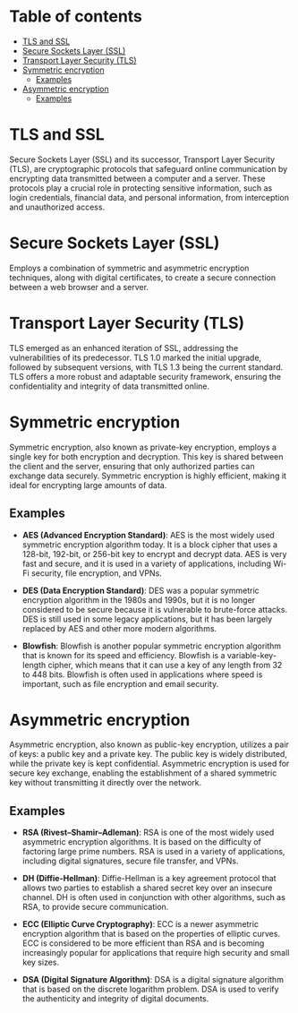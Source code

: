 # Table of contents

- [TLS and SSL](#tls-and-ssl)
- [Secure Sockets Layer (SSL)](#secure-sockets-layer-ssl)
- [Transport Layer Security (TLS)](#transport-layer-security-tls)
- [Symmetric encryption](#symmetric-encryption)
  - [Examples](#examples)
- [Asymmetric encryption](#asymmetric-encryption)
  - [Examples](#examples)

# TLS and SSL

Secure Sockets Layer (SSL) and its successor, Transport Layer Security (TLS), are cryptographic protocols that safeguard online communication by encrypting data transmitted between a computer and a server. These protocols play a crucial role in protecting sensitive information, such as login credentials, financial data, and personal information, from interception and unauthorized access.

# Secure Sockets Layer (SSL)

Employs a combination of symmetric and asymmetric encryption techniques, along with digital certificates, to create a secure connection between a web browser and a server.

# Transport Layer Security (TLS)

TLS emerged as an enhanced iteration of SSL, addressing the vulnerabilities of its predecessor. TLS 1.0 marked the initial upgrade, followed by subsequent versions, with TLS 1.3 being the current standard. TLS offers a more robust and adaptable security framework, ensuring the confidentiality and integrity of data transmitted online.

# Symmetric encryption

Symmetric encryption, also known as private-key encryption, employs a single key for both encryption and decryption. This key is shared between the client and the server, ensuring that only authorized parties can exchange data securely. Symmetric encryption is highly efficient, making it ideal for encrypting large amounts of data.

## Examples

- **AES (Advanced Encryption Standard)**: AES is the most widely used symmetric encryption algorithm today. It is a block cipher that uses a 128-bit, 192-bit, or 256-bit key to encrypt and decrypt data. AES is very fast and secure, and it is used in a variety of applications, including Wi-Fi security, file encryption, and VPNs.

- **DES (Data Encryption Standard)**: DES was a popular symmetric encryption algorithm in the 1980s and 1990s, but it is no longer considered to be secure because it is vulnerable to brute-force attacks. DES is still used in some legacy applications, but it has been largely replaced by AES and other more modern algorithms.

- **Blowfish**: Blowfish is another popular symmetric encryption algorithm that is known for its speed and efficiency. Blowfish is a variable-key-length cipher, which means that it can use a key of any length from 32 to 448 bits. Blowfish is often used in applications where speed is important, such as file encryption and email security.

# Asymmetric encryption

Asymmetric encryption, also known as public-key encryption, utilizes a pair of keys: a public key and a private key. The public key is widely distributed, while the private key is kept confidential. Asymmetric encryption is used for secure key exchange, enabling the establishment of a shared symmetric key without transmitting it directly over the network.

## Examples

- **RSA (Rivest–Shamir–Adleman)**: RSA is one of the most widely used asymmetric encryption algorithms. It is based on the difficulty of factoring large prime numbers. RSA is used in a variety of applications, including digital signatures, secure file transfer, and VPNs.

- **DH (Diffie-Hellman)**: Diffie-Hellman is a key agreement protocol that allows two parties to establish a shared secret key over an insecure channel. DH is often used in conjunction with other algorithms, such as RSA, to provide secure communication.

- **ECC (Elliptic Curve Cryptography)**: ECC is a newer asymmetric encryption algorithm that is based on the properties of elliptic curves. ECC is considered to be more efficient than RSA and is becoming increasingly popular for applications that require high security and small key sizes.

- **DSA (Digital Signature Algorithm)**: DSA is a digital signature algorithm that is based on the discrete logarithm problem. DSA is used to verify the authenticity and integrity of digital documents.